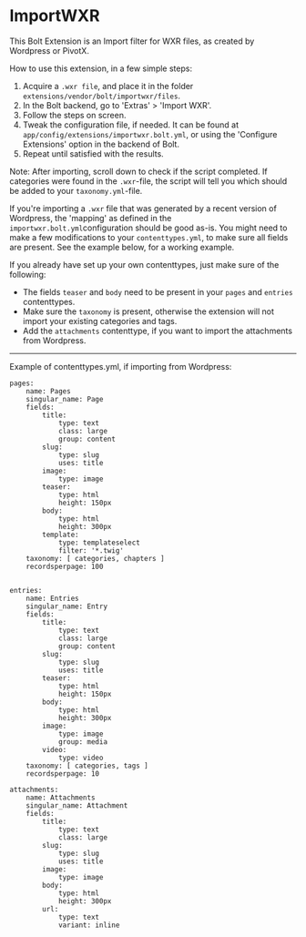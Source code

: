 ImportWXR
=========

This Bolt Extension is an Import filter for WXR files, as created by Wordpress or PivotX.

How to use this extension, in a few simple steps: 

 1. Acquire a `.wxr file`, and place it in the folder `extensions/vendor/bolt/importwxr/files`.
 2. In the Bolt backend, go to 'Extras' > 'Import WXR'.
 3. Follow the steps on screen.
 4. Tweak the configuration file, if needed. It can be found at `app/config/extensions/importwxr.bolt.yml`, 
    or using the 'Configure Extensions' option in the backend of Bolt.
 5. Repeat until satisfied with the results.

Note: After importing, scroll down to check if the script completed. If categories were found in the `.wxr`-file, the script will tell you which should be added to your `taxonomy.yml`-file.

If you're importing a `.wxr` file that was generated by a recent version of Wordpress, the 'mapping' as defined in the `importwxr.bolt.yml`configuration should be good as-is. You might need to make a few modifications to your `contenttypes.yml`, to make sure all fields are present. See the example below, for a working example. 

If you already have set up your own contenttypes, just make sure of the following: 

 - The fields `teaser` and `body` need to be present in your `pages` and `entries` contenttypes. 
 - Make sure the `taxonomy` is present, otherwise the extension will not import your existing categories and tags. 
 - Add the `attachments` contenttype, if you want to import the attachments from Wordpress.

----

Example of contenttypes.yml, if importing from Wordpress:

```
pages:
    name: Pages
    singular_name: Page
    fields:
        title:
            type: text
            class: large
            group: content
        slug:
            type: slug
            uses: title
        image:
            type: image
        teaser:
            type: html
            height: 150px
        body:
            type: html
            height: 300px
        template:
            type: templateselect
            filter: '*.twig'
    taxonomy: [ categories, chapters ]
    recordsperpage: 100


entries:
    name: Entries
    singular_name: Entry
    fields:
        title:
            type: text
            class: large
            group: content
        slug:
            type: slug
            uses: title
        teaser:
            type: html
            height: 150px
        body:
            type: html
            height: 300px
        image:
            type: image
            group: media
        video:
            type: video
    taxonomy: [ categories, tags ]
    recordsperpage: 10

attachments:
    name: Attachments
    singular_name: Attachment
    fields:
        title:
            type: text
            class: large
        slug:
            type: slug
            uses: title
        image:
            type: image
        body:
            type: html
            height: 300px
        url:
            type: text
            variant: inline
```

